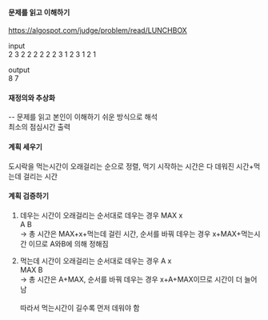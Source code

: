 #### 문제를 읽고 이해하기
https://algospot.com/judge/problem/read/LUNCHBOX

input</br>
2
3
2 2 2
2 2 2
3
1 2 3
1 2 1


output</br>
8
7
 
#### 재정의와 추상화<br>
-- 문제를 읽고 본인이 이해하기 쉬운 방식으로 해석<br>
최소의 점심시간 출력

#### 계획 세우기<br>
도시락을 먹는시간이 오래걸리는 순으로 정렬, 먹기 시작하는 시간은 다 데워진 시간+먹는데 걸리는 시간

#### 계획 검증하기
1) 데우는 시간이 오래걸리는 순서대로 데우는 경우
MAX  x<br>
 A   B<br>
-> 총 시간은 MAX+x+먹는데 걸린 시간, 순서를 바꿔 데우는 경우 x+MAX+먹는시간 이므로 A와B에 의해 정해짐<br>

2) 먹는데 시간이 오래걸리는 순서대로 데우는 경우
 A   x<br>
MAX  B<br>
-> 총 시간은  A+MAX, 순서를 바꿔 데우는 경우 x+A+MAX이므로 시간이 더 늘어남<br>  
따라서 먹는시간이 길수록 먼저 데워야 함
